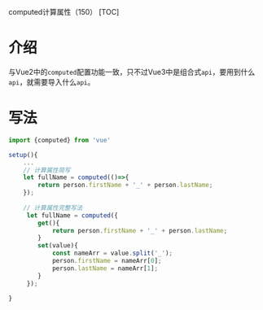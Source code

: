 computed计算属性（150）
[TOC]

# 介绍

与Vue2中的`computed`配置功能一致，只不过Vue3中是组合式`api`，要用到什么`api`，就需要导入什么`api`。

# 写法

```js
import {computed} from 'vue'

setup(){
    ...
    // 计算属性简写
    let fullName = computed(()=>{
        return person.firstName + '_' + person.lastName;
    });
    
    // 计算属性完整写法
     let fullName = computed({
        get(){
            return person.firstName + '_' + person.lastName;
        }
        set(value){
            const nameArr = value.split('_');
            person.firstName = nameArr[0];
            person.lastName = nameArr[1];
        }
     });
    
}
```

